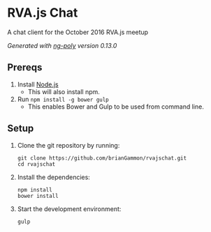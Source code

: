 # RVA.js Chat
A chat client for the October 2016 RVA.js meetup

*Generated with [ng-poly](https://github.com/dustinspecker/generator-ng-poly/tree/v0.13.0) version 0.13.0*

## Prereqs
1. Install [Node.js](http://nodejs.org/)
    - This will also install npm.
1. Run `npm install -g bower gulp`
    - This enables Bower and Gulp to be used from command line.

## Setup
1. Clone the git repository by running:
    ```
    git clone https://github.com/brianGammon/rvajschat.git
    cd rvajschat
    ```
2. Install the dependencies:
    ```
    npm install
    bower install
    ```
3. Start the development environment:
    ```
    gulp
    ```
